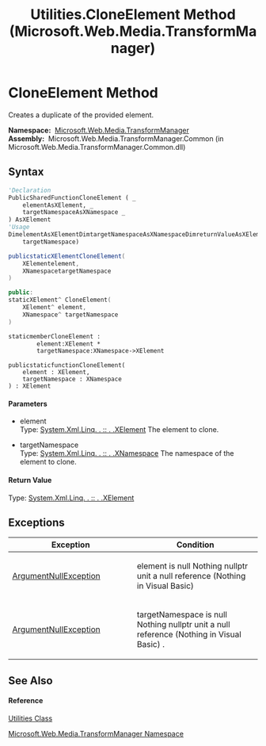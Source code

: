 ﻿---
title: Utilities.CloneElement Method  (Microsoft.Web.Media.TransformManager)
TOCTitle: CloneElement Method
ms:assetid: M:Microsoft.Web.Media.TransformManager.Utilities.CloneElement(System.Xml.Linq.XElement,System.Xml.Linq.XNamespace)
ms:mtpsurl: https://msdn.microsoft.com/en-us/library/microsoft.web.media.transformmanager.utilities.cloneelement(v=VS.90)
ms:contentKeyID: 35521016
ms.date: 06/14/2012
mtps_version: v=VS.90
f1_keywords:
- Microsoft.Web.Media.TransformManager.Utilities.CloneElement
dev_langs:
- CSharp
- JScript
- VB
- FSharp
- c++
api_location:
- Microsoft.Web.Media.TransformManager.Common.dll
api_name:
- Microsoft.Web.Media.TransformManager.Utilities.CloneElement
api_type:
- Managed
topic_type:
- apiref
- kbSyntax
product_family_name: VS
ROBOTS: INDEX,FOLLOW
---

# CloneElement Method

Creates a duplicate of the provided element.

**Namespace:**  [Microsoft.Web.Media.TransformManager](microsoft-web-media-transformmanager-namespace.md)  
**Assembly:**  Microsoft.Web.Media.TransformManager.Common (in Microsoft.Web.Media.TransformManager.Common.dll)

## Syntax

``` vb
'Declaration
PublicSharedFunctionCloneElement ( _
    elementAsXElement, _
    targetNamespaceAsXNamespace _
) AsXElement
'Usage
DimelementAsXElementDimtargetNamespaceAsXNamespaceDimreturnValueAsXElementreturnValue = Utilities.CloneElement(element, _
    targetNamespace)
```

``` csharp
publicstaticXElementCloneElement(
    XElementelement,
    XNamespacetargetNamespace
)
```

``` c++
public:
staticXElement^ CloneElement(
    XElement^ element, 
    XNamespace^ targetNamespace
)
```

``` fsharp
staticmemberCloneElement : 
        element:XElement * 
        targetNamespace:XNamespace->XElement
```

``` jscript
publicstaticfunctionCloneElement(
    element : XElement, 
    targetNamespace : XNamespace
) : XElement
```

#### Parameters

  - element  
    Type: [System.Xml.Linq. . :: . .XElement](https://msdn.microsoft.com/en-us/library/bb340098\(v=vs.90\))  
    The element to clone.  

<!-- end list -->

  - targetNamespace  
    Type: [System.Xml.Linq. . :: . .XNamespace](https://msdn.microsoft.com/en-us/library/bb291898\(v=vs.90\))  
    The namespace of the element to clone.  

#### Return Value

Type: [System.Xml.Linq. . :: . .XElement](https://msdn.microsoft.com/en-us/library/bb340098\(v=vs.90\))  

## Exceptions

<table>
<colgroup>
<col style="width: 50%" />
<col style="width: 50%" />
</colgroup>
<thead>
<tr class="header">
<th>Exception</th>
<th>Condition</th>
</tr>
</thead>
<tbody>
<tr class="odd">
<td><a href="https://msdn.microsoft.com/en-us/library/27426hcy(v=vs.90)">ArgumentNullException</a></td>
<td><p>element is null Nothing nullptr unit a null reference (Nothing in Visual Basic)</p></td>
</tr>
<tr class="even">
<td><a href="https://msdn.microsoft.com/en-us/library/27426hcy(v=vs.90)">ArgumentNullException</a></td>
<td><p>targetNamespace is null Nothing nullptr unit a null reference (Nothing in Visual Basic) .</p></td>
</tr>
</tbody>
</table>


## See Also

#### Reference

[Utilities Class](utilities-class-microsoft-web-media-transformmanager.md)

[Microsoft.Web.Media.TransformManager Namespace](microsoft-web-media-transformmanager-namespace.md)

